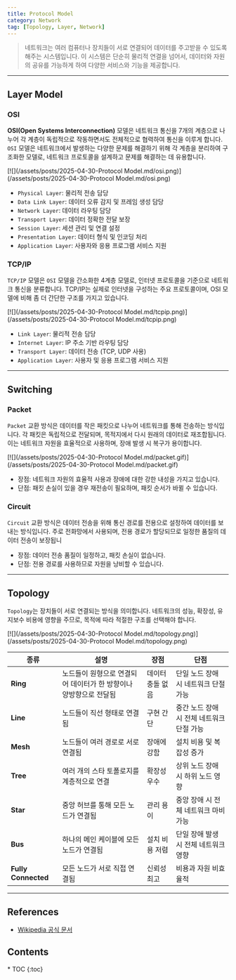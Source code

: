 ```yaml
---
title: Protocol Model
category: Network
tag: [Topology, Layer, Network]
---
```


> 네트워크는 여러 컴퓨터나 장치들이 서로 연결되어 데이터를 주고받을 수 있도록 해주는 시스템입니다. 이 시스템은 단순히 물리적 연결을 넘어서, 데이터와 자원의 공유를 가능하게 하여 다양한 서비스와 기능을 제공합니다.

---

## Layer Model

### OSI

**OSI(Open Systems Interconnection)** 모델은 네트워크 통신을 7개의 계층으로 나누어 각 계층이 독립적으로 작동하면서도 전체적으로 협력하여 통신을 이루게 합니다. `OSI` 모델은 네트워크에서 발생하는 다양한 문제를 해결하기 위해 각 계층을 분리하여 구조화한 모델로, 네트워크 프로토콜을 설계하고 문제를 해결하는 데 유용합니다.

[![](/assets/posts/2025-04-30-Protocol Model.md/osi.png)](/assets/posts/2025-04-30-Protocol Model.md/osi.png)

- `Physical Layer`: 물리적 전송 담당
- `Data Link Layer`: 데이터 오류 감지 및 프레임 생성 담당
- `Network Layer`: 데이터 라우팅 담당
- `Transport Layer`: 데이터 정확한 전달 보장
- `Session Layer`: 세션 관리 및 연결 설정
- `Presentation Layer`: 데이터 형식 및 인코딩 처리
- `Application Layer`: 사용자와 응용 프로그램 서비스 지원

### TCP/IP

`TCP/IP` 모델은 `OSI` 모델을 간소화한 4계층 모델로, 인터넷 프로토콜을 기준으로 네트워크 통신을 분류합니다. TCP/IP는 실제로 인터넷을 구성하는 주요 프로토콜이며, OSI 모델에 비해 좀 더 간단한 구조를 가지고 있습니다.

[![](/assets/posts/2025-04-30-Protocol Model.md/tcpip.png)](/assets/posts/2025-04-30-Protocol Model.md/tcpip.png)

- `Link Layer`: 물리적 전송 담당
- `Internet Layer`: IP 주소 기반 라우팅 담당
- `Transport Layer`: 데이터 전송 (TCP, UDP 사용)
- `Application Layer`: 사용자 및 응용 프로그램 서비스 지원

---

## Switching

### Packet

`Packet` 교환 방식은 데이터를 작은 패킷으로 나누어 네트워크를 통해 전송하는 방식입니다. 각 패킷은 독립적으로 전달되며, 목적지에서 다시 원래의 데이터로 재조합됩니다. 이는 네트워크 자원을 효율적으로 사용하며, 장애 발생 시 복구가 용이합니다.

[![](/assets/posts/2025-04-30-Protocol Model.md/packet.gif)](/assets/posts/2025-04-30-Protocol Model.md/packet.gif)

- 장점: 네트워크 자원의 효율적 사용과 장애에 대한 강한 내성을 가지고 있습니다.
- 단점: 패킷 손실이 있을 경우 재전송이 필요하며, 패킷 순서가 바뀔 수 있습니다.

### Circuit

`Circuit` 교환 방식은 데이터 전송을 위해 통신 경로를 전용으로 설정하여 데이터를 보내는 방식입니다. 주로 전화망에서 사용되며, 전용 경로가 할당되므로 일정한 품질의 데이터 전송이 보장됩니

- 장점: 데이터 전송 품질이 일정하고, 패킷 손실이 없습니다.
- 단점: 전용 경로를 사용하므로 자원을 낭비할 수 있습니다.

---

## Topology

`Topology`는 장치들이 서로 연결되는 방식을 의미합니다. 네트워크의 성능, 확장성, 유지보수 비용에 영향을 주므로, 목적에 따라 적절한 구조를 선택해야 합니다.

[![](/assets/posts/2025-04-30-Protocol Model.md/topology.png)](/assets/posts/2025-04-30-Protocol Model.md/topology.png)

| 종류                | 설명                                                              | 장점             | 단점                                      |
| ------------------- | ----------------------------------------------------------------- | ---------------- | ----------------------------------------- |
| **Ring**            | 노드들이 원형으로 연결되어 데이터가 한 방향이나 양방향으로 전달됨 | 데이터 충돌 없음 | 단일 노드 장애 시 네트워크 단절 가능      |
| **Line**            | 노드들이 직선 형태로 연결됨                                       | 구현 간단        | 중간 노드 장애 시 전체 네트워크 단절 가능 |
| **Mesh**            | 노드들이 여러 경로로 서로 연결됨                                  | 장애에 강함      | 설치 비용 및 복잡성 증가                  |
| **Tree**            | 여러 개의 스타 토폴로지를 계층적으로 연결                         | 확장성 우수      | 상위 노드 장애 시 하위 노드 영향          |
| **Star**            | 중앙 허브를 통해 모든 노드가 연결됨                               | 관리 용이        | 중앙 장애 시 전체 네트워크 마비 가능      |
| **Bus**             | 하나의 메인 케이블에 모든 노드가 연결됨                           | 설치 비용 저렴   | 단일 장애 발생 시 전체 네트워크 영향      |
| **Fully Connected** | 모든 노드가 서로 직접 연결됨                                      | 신뢰성 최고      | 비용과 자원 비효율적                      |

---

## References

- [Wikipedia 공식 문서](https://wikipedia.org/wiki/)

<nav class="post-toc" markdown="1">
  <h2>Contents</h2>
* TOC
{:toc}
</nav>
